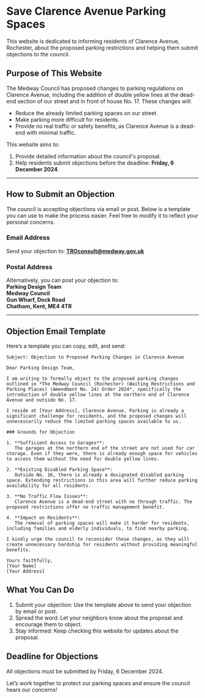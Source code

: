 # Save Clarence Avenue Parking Spaces  

This website is dedicated to informing residents of Clarence Avenue, Rochester, about the proposed parking restrictions and helping them submit objections to the council.  

## Purpose of This Website  

The Medway Council has proposed changes to parking regulations on Clarence Avenue, including the addition of double yellow lines at the dead-end section of our street and in front of house No. 17. These changes will:  
- Reduce the already limited parking spaces on our street.  
- Make parking more difficult for residents.  
- Provide no real traffic or safety benefits, as Clarence Avenue is a dead-end with minimal traffic.  

This website aims to:  
1. Provide detailed information about the council's proposal.  
2. Help residents submit objections before the deadline: **Friday, 6 December 2024**.  

---

## How to Submit an Objection  

The council is accepting objections via email or post. Below is a template you can use to make the process easier. Feel free to modify it to reflect your personal concerns.  

### Email Address  
Send your objection to: **TROconsult@medway.gov.uk**  

### Postal Address  
Alternatively, you can post your objection to:  
**Parking Design Team  
Medway Council  
Gun Wharf, Dock Road  
Chatham, Kent, ME4 4TR**  

---

## Objection Email Template  

Here’s a template you can copy, edit, and send:  

```text
Subject: Objection to Proposed Parking Changes in Clarence Avenue  

Dear Parking Design Team,  

I am writing to formally object to the proposed parking changes outlined in *The Medway Council (Rochester) (Waiting Restrictions and Parking Places) (Amendment No. 24) Order 2024*, specifically the introduction of double yellow lines at the northern end of Clarence Avenue and outside No. 17.  

I reside at [Your Address], Clarence Avenue. Parking is already a significant challenge for residents, and the proposed changes will unnecessarily reduce the limited parking spaces available to us.  

### Grounds for Objection  

1. **Sufficient Access to Garages**:  
   The garages at the northern end of the street are not used for car storage. Even if they were, there is already enough space for vehicles to access them without the need for double yellow lines.  

2. **Existing Disabled Parking Space**:  
   Outside No. 16, there is already a designated disabled parking space. Extending restrictions in this area will further reduce parking availability for all residents.  

3. **No Traffic Flow Issues**:  
   Clarence Avenue is a dead-end street with no through traffic. The proposed restrictions offer no traffic management benefit.  

4. **Impact on Residents**:  
   The removal of parking spaces will make it harder for residents, including families and elderly individuals, to find nearby parking.  

I kindly urge the council to reconsider these changes, as they will create unnecessary hardship for residents without providing meaningful benefits.  

Yours faithfully,  
[Your Name]  
[Your Address]  
```

## What You Can Do

1. Submit your objection: Use the template above to send your objection by email or post.
2. Spread the word: Let your neighbors know about the proposal and encourage them to object.
3. Stay informed: Keep checking this website for updates about the proposal.

## Deadline for Objections
All objections must be submitted by Friday, 6 December 2024.

Let’s work together to protect our parking spaces and ensure the council hears our concerns!

